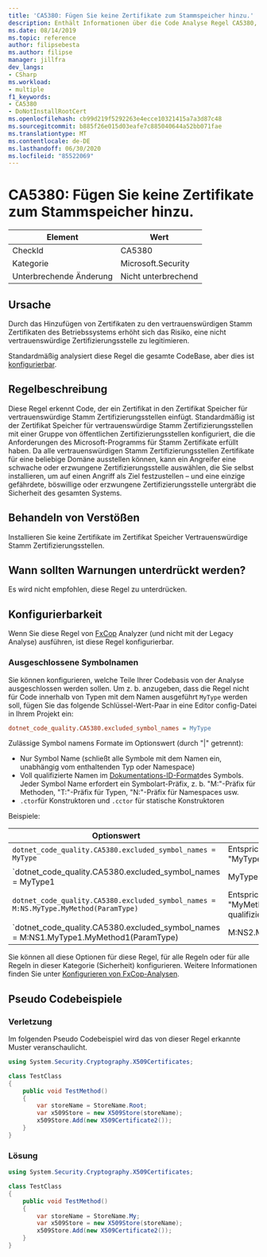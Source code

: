 ```yaml
---
title: 'CA5380: Fügen Sie keine Zertifikate zum Stammspeicher hinzu.'
description: Enthält Informationen über die Code Analyse Regel CA5380, einschließlich der Gründe, der Behebung von Verstößen und der Zeit, zu der Sie unterdrückt werden soll.
ms.date: 08/14/2019
ms.topic: reference
author: filipsebesta
ms.author: filipse
manager: jillfra
dev_langs:
- CSharp
ms.workload:
- multiple
f1_keywords:
- CA5380
- DoNotInstallRootCert
ms.openlocfilehash: cb99d219f5292263e4ecce10321415a7a3d87c48
ms.sourcegitcommit: b885f26e015d03eafe7c885040644a52bb071fae
ms.translationtype: MT
ms.contentlocale: de-DE
ms.lasthandoff: 06/30/2020
ms.locfileid: "85522069"
---
```

# <a name="ca5380-do-not-add-certificates-to-root-store"></a>CA5380: Fügen Sie keine Zertifikate zum Stammspeicher hinzu.

|Element|Wert|
|-|-|
|CheckId|CA5380|
|Kategorie|Microsoft.Security|
|Unterbrechende Änderung|Nicht unterbrechend|

## <a name="cause"></a>Ursache

Durch das Hinzufügen von Zertifikaten zu den vertrauenswürdigen Stamm Zertifikaten des Betriebssystems erhöht sich das Risiko, eine nicht vertrauenswürdige Zertifizierungsstelle zu legitimieren.

Standardmäßig analysiert diese Regel die gesamte CodeBase, aber dies ist [konfigurierbar](#configurability).

## <a name="rule-description"></a>Regelbeschreibung

Diese Regel erkennt Code, der ein Zertifikat in den Zertifikat Speicher für vertrauenswürdige Stamm Zertifizierungsstellen einfügt. Standardmäßig ist der Zertifikat Speicher für vertrauenswürdige Stamm Zertifizierungsstellen mit einer Gruppe von öffentlichen Zertifizierungsstellen konfiguriert, die die Anforderungen des Microsoft-Programms für Stamm Zertifikate erfüllt haben. Da alle vertrauenswürdigen Stamm Zertifizierungsstellen Zertifikate für eine beliebige Domäne ausstellen können, kann ein Angreifer eine schwache oder erzwungene Zertifizierungsstelle auswählen, die Sie selbst installieren, um auf einen Angriff als Ziel festzustellen – und eine einzige gefährdete, böswillige oder erzwungene Zertifizierungsstelle untergräbt die Sicherheit des gesamten Systems.

## <a name="how-to-fix-violations"></a>Behandeln von Verstößen

Installieren Sie keine Zertifikate im Zertifikat Speicher Vertrauenswürdige Stamm Zertifizierungsstellen.

## <a name="when-to-suppress-warnings"></a>Wann sollten Warnungen unterdrückt werden?

Es wird nicht empfohlen, diese Regel zu unterdrücken.

## <a name="configurability"></a>Konfigurierbarkeit

Wenn Sie diese Regel von [FxCop](install-fxcop-analyzers.md) Analyzer (und nicht mit der Legacy Analyse) ausführen, ist diese Regel konfigurierbar.

### <a name="excluded-symbol-names"></a>Ausgeschlossene Symbolnamen

Sie können konfigurieren, welche Teile Ihrer Codebasis von der Analyse ausgeschlossen werden sollen. Um z. b. anzugeben, dass die Regel nicht für Code innerhalb von Typen mit dem Namen ausgeführt `MyType` werden soll, fügen Sie das folgende Schlüssel-Wert-Paar in eine Editor config-Datei in Ihrem Projekt ein:

```ini
dotnet_code_quality.CA5380.excluded_symbol_names = MyType
```

Zulässige Symbol namens Formate im Optionswert (durch "|" getrennt):
  - Nur Symbol Name (schließt alle Symbole mit dem Namen ein, unabhängig vom enthaltenden Typ oder Namespace)
  - Voll qualifizierte Namen im [Dokumentations-ID-Format](https://github.com/dotnet/csharplang/blob/master/spec/documentation-comments.md#id-string-format)des Symbols. Jeder Symbol Name erfordert ein Symbolart-Präfix, z. b. "M:"-Präfix für Methoden, "T:"-Präfix für Typen, "N:"-Präfix für Namespaces usw.
  - `.ctor`für Konstruktoren und `.cctor` für statische Konstruktoren

Beispiele:

| Optionswert | Zusammenfassung |
| --- | --- |
|`dotnet_code_quality.CA5380.excluded_symbol_names = MyType` | Entspricht allen Symbolen mit dem Namen "MyType" in der Kompilierung.
|`dotnet_code_quality.CA5380.excluded_symbol_names = MyType1|MyType2` | Entspricht allen Symbolen mit dem Namen "MyType1" oder "MyType2" in der Kompilierung.
|`dotnet_code_quality.CA5380.excluded_symbol_names = M:NS.MyType.MyMethod(ParamType)` | Entspricht der bestimmten Methode "MyMethod" mit der angegebenen voll qualifizierten Signatur.
|`dotnet_code_quality.CA5380.excluded_symbol_names = M:NS1.MyType1.MyMethod1(ParamType)|M:NS2.MyType2.MyMethod2(ParamType)` | Entspricht den spezifischen Methoden "MyMethod1" und "MyMethod2" mit der entsprechenden voll qualifizierten Signatur.

Sie können all diese Optionen für diese Regel, für alle Regeln oder für alle Regeln in dieser Kategorie (Sicherheit) konfigurieren. Weitere Informationen finden Sie unter [Konfigurieren von FxCop-Analysen](configure-fxcop-analyzers.md).

## <a name="pseudo-code-examples"></a>Pseudo Codebeispiele

### <a name="violation"></a>Verletzung

Im folgenden Pseudo Codebeispiel wird das von dieser Regel erkannte Muster veranschaulicht.

```csharp
using System.Security.Cryptography.X509Certificates;

class TestClass
{
    public void TestMethod()
    {
        var storeName = StoreName.Root;
        var x509Store = new X509Store(storeName);
        x509Store.Add(new X509Certificate2());
    }
}
```

### <a name="solution"></a>Lösung

```csharp
using System.Security.Cryptography.X509Certificates;

class TestClass
{
    public void TestMethod()
    {
        var storeName = StoreName.My;
        var x509Store = new X509Store(storeName);
        x509Store.Add(new X509Certificate2());
    }
}
```
